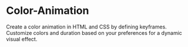 # Color-Animation
Create a color animation in HTML and CSS by defining keyframes. Customize colors and duration based on your preferences for a dynamic visual effect.
